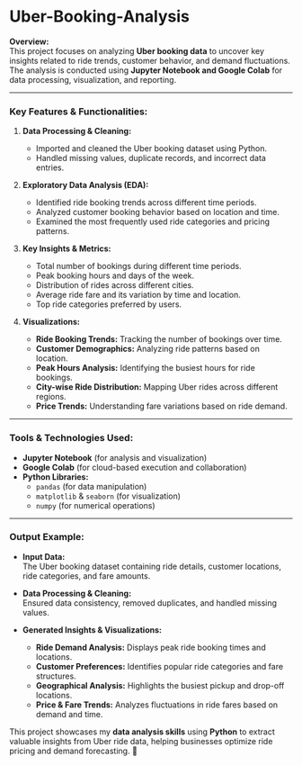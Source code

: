 # Uber-Booking-Analysis 

**Overview:**  
This project focuses on analyzing **Uber booking data** to uncover key insights related to ride trends, customer behavior, and demand fluctuations. The analysis is conducted using **Jupyter Notebook and Google Colab** for data processing, visualization, and reporting.  

---  

### **Key Features & Functionalities:**  

1. **Data Processing & Cleaning:**  
   - Imported and cleaned the Uber booking dataset using Python.  
   - Handled missing values, duplicate records, and incorrect data entries.  

2. **Exploratory Data Analysis (EDA):**  
   - Identified ride booking trends across different time periods.  
   - Analyzed customer booking behavior based on location and time.  
   - Examined the most frequently used ride categories and pricing patterns.  

3. **Key Insights & Metrics:**  
   - Total number of bookings during different time periods.  
   - Peak booking hours and days of the week.  
   - Distribution of rides across different cities.  
   - Average ride fare and its variation by time and location.  
   - Top ride categories preferred by users.  

4. **Visualizations:**  
   - **Ride Booking Trends:** Tracking the number of bookings over time.  
   - **Customer Demographics:** Analyzing ride patterns based on location.  
   - **Peak Hours Analysis:** Identifying the busiest hours for ride bookings.  
   - **City-wise Ride Distribution:** Mapping Uber rides across different regions.  
   - **Price Trends:** Understanding fare variations based on ride demand.  

---  

### **Tools & Technologies Used:**  
- **Jupyter Notebook** (for analysis and visualization)  
- **Google Colab** (for cloud-based execution and collaboration)  
- **Python Libraries:**  
  - `pandas` (for data manipulation)  
  - `matplotlib` & `seaborn` (for visualization)  
  - `numpy` (for numerical operations)  

---  

### **Output Example:**  

- **Input Data:**  
   The Uber booking dataset containing ride details, customer locations, ride categories, and fare amounts.  

- **Data Processing & Cleaning:**  
   Ensured data consistency, removed duplicates, and handled missing values.  

- **Generated Insights & Visualizations:**  
   - **Ride Demand Analysis:** Displays peak ride booking times and locations.  
   - **Customer Preferences:** Identifies popular ride categories and fare structures.  
   - **Geographical Analysis:** Highlights the busiest pickup and drop-off locations.  
   - **Price & Fare Trends:** Analyzes fluctuations in ride fares based on demand and time.  

This project showcases my **data analysis skills** using **Python** to extract valuable insights from Uber ride data, helping businesses optimize ride pricing and demand forecasting. 🚀
